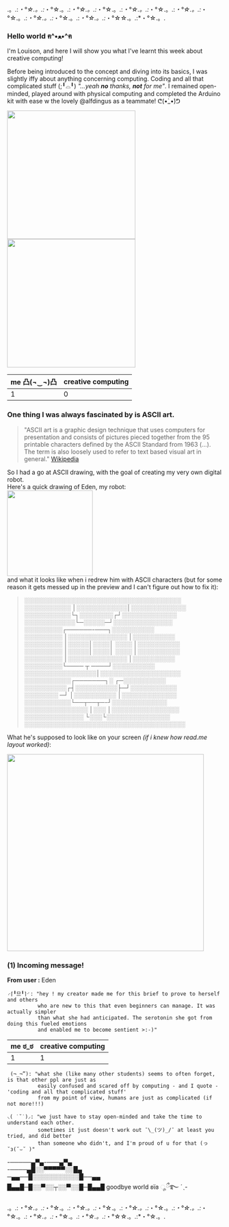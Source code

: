 .。.:*・°☆.。.:*・°☆.。.:*・°☆.。.:*・°☆.。.:*・°☆.。.:*・°☆.。.:*・°☆.。.:*・°☆.。.:*・°☆.。.:*・°☆.。.:*・°☆.。.:*・°☆☆.。.:*・°☆.。.

### Hello world ฅ^•ﻌ•^ฅ
I'm Louison, and here I will show you what I've learnt this week about creative computing!

Before being introduced to the concept and diving into its basics, I was slightly iffy about anything concerning computing. Coding and all that complicated stuff (;╹⌓╹) *"...yeah **no** thanks, **not** for me"*. I remained open-minded, played around with physical computing and completed the Arduino kit with ease w the lovely @alfdingus as a teammate! ᕦ(•̀_•́)ᕤ

<p float="left">
  <img src="https://user-images.githubusercontent.com/94980557/143285307-ebab1112-4020-4121-a15c-7719fa753033.jpg" width="300" />
  <img src="https://user-images.githubusercontent.com/94980557/143285314-8a07c91e-df3b-4087-b1f5-9d5a259c9854.jpg" width="300" /> 
</p>

| me 凸(¬‿¬)凸 | creative computing |
| ------------- | ------------- |
| 1  | 0  |

### One thing I was always fascinated by is ASCII art.
> "ASCII art is a graphic design technique that uses computers for presentation and consists of pictures pieced together from the 95 printable characters defined by the ASCII Standard from 1963 (...). The term is also loosely used to refer to text based visual art in general." [Wikipedia](https://en.wikipedia.org/wiki/ASCII_art "ASCII art")

So I had a go at ASCII drawing, with the goal of creating my very own digital robot.  
Here's a quick drawing of Eden, my robot:  
<img src="https://user-images.githubusercontent.com/94980557/143458358-11842e44-9695-48f2-94a4-facf55be9fda.jpg" width="200" />   
and what it looks like when i redrew him with ASCII characters (but for some reason it gets messed up in the preview and I can't figure out how to fix it):

> ░░░░░░░░░░░░░░░░░░░░░░░░░░░░░░░░░░░░░    
░░░░░░░░░░░ │░░░░░░░░░░░░│░░░░░░░░░░░░░    
░░░░░░░░░░░└┐░░░░░░░░┌┘░░░░░░░░░░░░░    
░░░░░░░░░░░░└─░░░░░─┘░░░░░░░░░░░░░░      
░░░░░░░░░┌──────-───┐░░░░░░░░░░    
░░░░░░░░░ │░░░░░░░░░░░░░░ │░░░░░░░░░░      
░░░░░░░░░ │░░░░░│░░░░│ ░░░░ │░░░░░░░░░░    
░░░░░░░░░ │░░░░░│░░░░│ ░░░░ │░░░░░░░░░░   
░░░░░░░░░ │░░░░░░░░░░░░░░ │░░░░░░░░░░  
░░░░░░░░░└──── ┬ ────┘░░░░░░░░░░  
░░░░░░░░░░░░░░░░░│░░░░░░░░░░░░░░░░░░░   
░░░░░░░░░░░┌───────┐░ ┌─░░░░░░░░░░  
░░░░░░░░░░┌┤░░░░░░░░░░├─┘░░░░░░░░░░░  
░░░░░░░░ ─┘ │░░░░░░░░░░ │░░░░░░░░░░░░░  
░░░░░░░░░░░└──┬──┬─-┘░░░░░░░░░░░░░  
░░░░░░░░░░░░░░░ │░░░ │░░░░░░░░░░░░░░░░  
░░░░░░░░░░░░░░ └░░░└░░░░░░░░░░░░░░░  
░░░░░░░░░░░░░░░░░░░░░░░░░░░░░░░░░░░░░░  

What he's supposed to look like on your screen *(if i knew how read.me layout worked)*:

<img src="https://user-images.githubusercontent.com/94980557/143461995-5ebfd174-8565-4267-a29a-b70c602d1cb0.png" width="460" />

### (1) Incoming message!
**From user :** Eden

```
⌌⌈╹므╹⌉⌏: "hey ! my creator made me for this brief to prove to herself and others
          who are new to this that even beginners can manage. It was actually simpler
          than what she had anticipated. The serotonin she got from doing this fueled emotions
          and enabled me to become sentient >:-)"
```  
| me ಠ_ಠ | creative computing |
| ------------- | ------------- |
| 1  | 1  |  
```
 (¬_¬”): "what she (like many other students) seems to often forget, is that other ppl are just as
          easily confused and scared off by computing - and I quote - 'coding and all that complicated stuff'
          from my point of view, humans are just as complicated (if not more!!!)
```
```
⸜( ˙˘˙)⸝: "we just have to stay open-minded and take the time to understand each other.
          sometimes it just doesn't work out ¯\_(ツ)_/¯ at least you tried, and did better
          than someone who didn't, and I'm proud of u for that (っ˘з(˘⌣˘ )"
```
-─────▄▀▄-───▄▀▄   
-────▄█░░▀▀▀▀▀░░█▄   
─▄▄──█░░░░░░░░░░░█──▄▄   
█▄▄█─█░░▀░░┬░░▀░░█─█▄▄█ goodbye world ʚϊɞ ೄྀ࿐ ˊˎ-

.。.:*・°☆.。.:*・°☆.。.:*・°☆.。.:*・°☆.。.:*・°☆.。.:*・°☆.。.:*・°☆.。.:*・°☆.。.:*・°☆.。.:*・°☆.。.:*・°☆.。.:*・°☆☆.。.:*・°☆.。.
